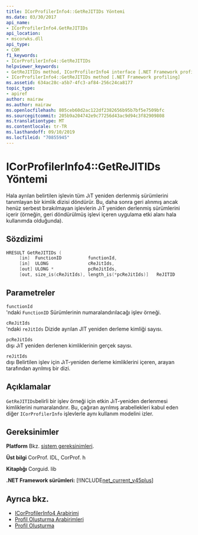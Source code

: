 ```yaml
---
title: ICorProfilerInfo4::GetReJITIDs Yöntemi
ms.date: 03/30/2017
api_name:
- ICorProfilerInfo4.GetReJITIDs
api_location:
- mscorwks.dll
api_type:
- COM
f1_keywords:
- ICorProfilerInfo4::GetReJITIDs
helpviewer_keywords:
- GetReJITIDs method, ICorProfilerInfo4 interface [.NET Framework profiling]
- ICorProfilerInfo4::GetReJITIDs method [.NET Framework profiling]
ms.assetid: 634ac28c-a5b7-4fc3-af84-256c24ca8177
topic_type:
- apiref
author: mairaw
ms.author: mairaw
ms.openlocfilehash: 805ceb60d2ac122df2382656b95b7bf5e7509bfc
ms.sourcegitcommit: 205b9a204742e9c77256d43ac9d94c3f82909808
ms.translationtype: MT
ms.contentlocale: tr-TR
ms.lasthandoff: 09/10/2019
ms.locfileid: "70855945"
---
```

# <a name="icorprofilerinfo4getrejitids-method"></a>ICorProfilerInfo4::GetReJITIDs Yöntemi
Hala ayrılan belirtilen işlevin tüm JıT yeniden derlenmiş sürümlerini tanımlayan bir kimlik dizisi döndürür. Bu, daha sonra geri alınmış ancak henüz serbest bırakılmayan işlevlerin JıT yeniden derlenmiş sürümlerini içerir (örneğin, geri döndürülmüş işlevi içeren uygulama etki alanı hala kullanımda olduğunda).  
  
## <a name="syntax"></a>Sözdizimi  
  
```cpp
HRESULT GetReJITIDs (  
     [in]  FunctionID          functionId,  
     [in]  ULONG               cReJitIds,  
     [out] ULONG *             pcReJitIds,  
     [out, size_is(cReJitIds), length_is(*pcReJitIds)]   ReJITID        reJitIds[]);  
```  
  
## <a name="parameters"></a>Parametreler  
 `functionId`  
 'ndaki `FunctionID` Sürümlerinin numaralandırılacağı işlev örneği.  
  
 `cReJitIds`  
 'ndaki `reJitIds` Dizide ayrılan JIT yeniden derleme kimliği sayısı.  
  
 `pcReJitIds`  
 dışı JıT yeniden derlenen kimliklerinin gerçek sayısı.  
  
 `reJitIds`  
 dışı Belirtilen işlev için JıT-yeniden derleme kimliklerini içeren, arayan tarafından ayrılmış bir dizi.  
  
## <a name="remarks"></a>Açıklamalar  
 `GetReJITIDs`belirli bir işlev örneği için etkin JıT-yeniden derlenmesi kimliklerini numaralandırır. Bu, çağıran ayrılmış arabellekleri kabul eden diğer `ICorProfilerInfo` işlevlerle aynı kullanım modelini izler.  
  
## <a name="requirements"></a>Gereksinimler  
 **Platform** Bkz. [sistem gereksinimleri](../../../../docs/framework/get-started/system-requirements.md).  
  
 **Üst bilgi** CorProf. IDL, CorProf. h  
  
 **Kitaplığı** Corguid. lib  
  
 **.NET Framework sürümleri:** [!INCLUDE[net_current_v45plus](../../../../includes/net-current-v45plus-md.md)]  
  
## <a name="see-also"></a>Ayrıca bkz.

- [ICorProfilerInfo4 Arabirimi](../../../../docs/framework/unmanaged-api/profiling/icorprofilerinfo4-interface.md)
- [Profil Oluşturma Arabirimleri](../../../../docs/framework/unmanaged-api/profiling/profiling-interfaces.md)
- [Profil Oluşturma](../../../../docs/framework/unmanaged-api/profiling/index.md)
